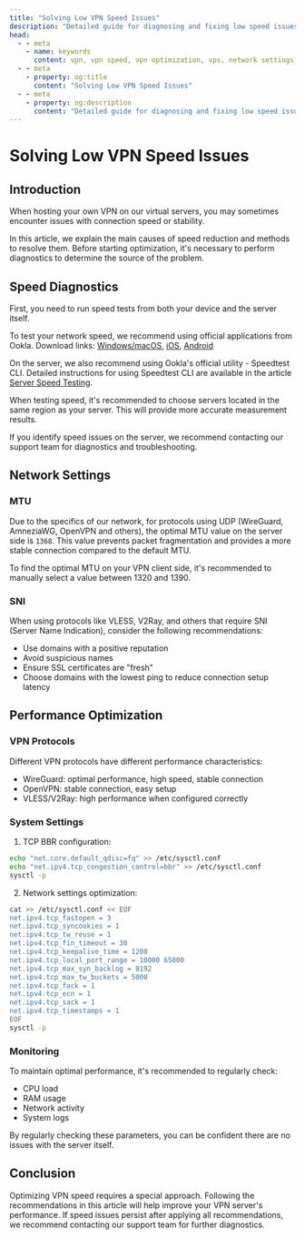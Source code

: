 ```yaml
---
title: "Solving Low VPN Speed Issues"
description: "Detailed guide for diagnosing and fixing low speed issues when using VPS as a VPN server. Includes network settings checks, configuration optimization, and performance improvement recommendations."
head:
  - - meta
    - name: keywords
      content: vpn, vpn speed, vpn optimization, vps, network settings, troubleshooting
  - - meta
    - property: og:title
      content: "Solving Low VPN Speed Issues"
  - - meta
    - property: og:description
      content: "Detailed guide for diagnosing and fixing low speed issues when using VPS as a VPN server."
---
```


# Solving Low VPN Speed Issues

## Introduction

When hosting your own VPN on our virtual servers, you may sometimes encounter issues with connection speed or stability.

In this article, we explain the main causes of speed reduction and methods to resolve them. Before starting optimization, it's necessary to perform diagnostics to determine the source of the problem.

## Speed Diagnostics

First, you need to run speed tests from both your device and the server itself.

To test your network speed, we recommend using official applications from Ookla. Download links: [Windows/macOS](https://www.speedtest.net/apps/desktop), [iOS](https://itunes.apple.com/us/app/speedtest-by-ookla/id300704847?mt=8), [Android](https://www.speedtest.net/apps/android)

On the server, we also recommend using Ookla's official utility - Speedtest CLI. Detailed instructions for using Speedtest CLI are available in the article [Server Speed Testing](/troubleshooting/speedtest-cli).

When testing speed, it's recommended to choose servers located in the same region as your server. This will provide more accurate measurement results.

If you identify speed issues on the server, we recommend contacting our support team for diagnostics and troubleshooting.

## Network Settings

### MTU

Due to the specifics of our network, for protocols using UDP (WireGuard, AmneziaWG, OpenVPN and others), the optimal MTU value on the server side is `1368`. This value prevents packet fragmentation and provides a more stable connection compared to the default MTU.

To find the optimal MTU on your VPN client side, it's recommended to manually select a value between 1320 and 1390.

### SNI

When using protocols like VLESS, V2Ray, and others that require SNI (Server Name Indication), consider the following recommendations:

- Use domains with a positive reputation
- Avoid suspicious names
- Ensure SSL certificates are "fresh"
- Choose domains with the lowest ping to reduce connection setup latency

## Performance Optimization

### VPN Protocols

Different VPN protocols have different performance characteristics:

- WireGuard: optimal performance, high speed, stable connection
- OpenVPN: stable connection, easy setup
- VLESS/V2Ray: high performance when configured correctly

### System Settings

1. TCP BBR configuration:
```bash
echo "net.core.default_qdisc=fq" >> /etc/sysctl.conf
echo "net.ipv4.tcp_congestion_control=bbr" >> /etc/sysctl.conf
sysctl -p
```

2. Network settings optimization:
```bash
cat >> /etc/sysctl.conf << EOF
net.ipv4.tcp_fastopen = 3
net.ipv4.tcp_syncookies = 1
net.ipv4.tcp_tw_reuse = 1
net.ipv4.tcp_fin_timeout = 30
net.ipv4.tcp_keepalive_time = 1200
net.ipv4.tcp_local_port_range = 10000 65000
net.ipv4.tcp_max_syn_backlog = 8192
net.ipv4.tcp_max_tw_buckets = 5000
net.ipv4.tcp_fack = 1
net.ipv4.tcp_ecn = 1
net.ipv4.tcp_sack = 1
net.ipv4.tcp_timestamps = 1
EOF
sysctl -p
```

### Monitoring

To maintain optimal performance, it's recommended to regularly check:

- CPU load
- RAM usage
- Network activity
- System logs

By regularly checking these parameters, you can be confident there are no issues with the server itself.

## Conclusion

Optimizing VPN speed requires a special approach. Following the recommendations in this article will help improve your VPN server's performance. If speed issues persist after applying all recommendations, we recommend contacting our support team for further diagnostics.

